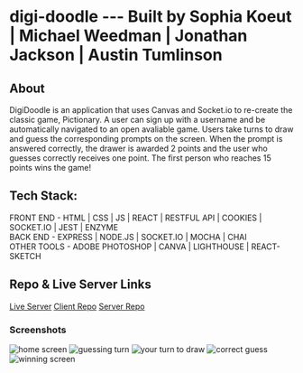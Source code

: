 # digi-doodle --- Built by Sophia Koeut | Michael Weedman | Jonathan Jackson | Austin Tumlinson

## About 

DigiDoodle is an application that uses Canvas and Socket.io to re-create the classic game, Pictionary. A user can sign up with a username and be automatically navigated to an open avaliable game. Users take turns to draw and guess the corresponding prompts on the screen. When the prompt is answered correctly, the drawer is awarded 2 points and the user who guesses correctly receives one point. The first person who reaches 15 points wins the game!

## Tech Stack:

FRONT END - HTML | CSS | JS | REACT | RESTFUL API | COOKIES | SOCKET.IO | JEST | ENZYME
<br/>
BACK END - EXPRESS | NODE.JS | SOCKET.IO | MOCHA | CHAI 
<br/>
OTHER TOOLS - ADOBE PHOTOSHOP | CANVA | LIGHTHOUSE | REACT-SKETCH

## Repo & Live Server Links

[Live Server](https://digi-doodle.now.sh/)
[Client Repo](https://github.com/thinkful-ei-iguana/digi-doodle-client)
[Server Repo](https://github.com/thinkful-ei-iguana/digi-doodle-server)

### Screenshots
![home screen](https://github.com/thinkful-ei-iguana/digi-doodle-client/blob/development/src/Pictures/digi4.png?raw=true)
![guessing turn](https://github.com/thinkful-ei-iguana/digi-doodle-client/blob/development/src/Pictures/digi4.png?raw=true)
![your turn to draw](https://github.com/thinkful-ei-iguana/digi-doodle-client/blob/development/src/Pictures/digi3.png?raw=true)
![correct guess](https://github.com/thinkful-ei-iguana/digi-doodle-client/blob/development/src/Pictures/digi1.png?raw=true)
![winning screen](https://github.com/thinkful-ei-iguana/digi-doodle-client/blob/development/src/Pictures/digi2.png?raw=true)